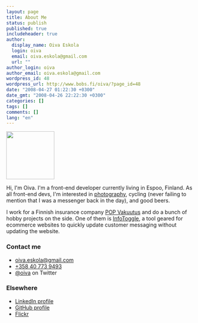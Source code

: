 ```yaml
---
layout: page
title: About Me
status: publish
published: true
includeheader: true
author:
  display_name: Oiva Eskola
  login: oiva
  email: oiva.eskola@gmail.com
  url: ""
author_login: oiva
author_email: oiva.eskola@gmail.com
wordpress_id: 48
wordpress_url: http://www.bobs.fi/oiva/?page_id=48
date: "2008-04-27 01:22:30 +0300"
date_gmt: "2008-04-26 22:22:30 +0300"
categories: []
tags: []
comments: []
lang: "en"
---
```


<img class="alignleft" src="https://www.gravatar.com/avatar/be55d0d9dbce2798950d7d7ebfc2ada8.jpg?s=256" width="128" height="128" />
<p>Hi, I'm Oiva. I'm a front-end deve&shy;lo&shy;per currently living in Espoo, Finland. As all front-end devs, I'm inte&shy;rested
in <a href="https://www.flickr.com/photos/oiva/">photo&shy;graphy</a>, cycling (never failing to mention that I was a
messenger back in the day), and good beers.</p>

<p>I work for a Finnish insurance company <a href="https://www.popvakuutus.fi">POP Vakuutus</a> and do a bunch of 
hobby projects on the side. One of them is <a href="https://infotoggle.com">InfoToggle</a>, a tool geared for 
ecommerce websites to quickly update customer messaging without updating the website.</p>

<h3>Contact me</h3>
<div class="vcard">
<ul class="contact">
<li class="email"><a href="mailto:oiva.eskola@gmail.com">oiva.eskola@gmail.com</a></li>
<li class="tel"><a href="tel:+358407739493">+358 40 773 9493</a></li>
<li class="X-TWITTER"><a href="https://twitter.com/oiva">@oiva</a> on Twitter</li>
</ul>

<h3>Elsewhere</h3>
<ul>
<li><a href="http://fi.linkedin.com/in/oivaeskola">LinkedIn profile</a></li>
<li><a href="https://github.com/oiva/">GitHub profile</a></li>
<li><a href="https://www.flickr.com/photos/oiva">Flickr</a></li>
</ul>
</div>
